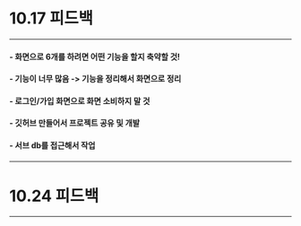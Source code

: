 # 10.17 피드백
***
#### - 화면으로 6개를 하려면 어떤 기능을 할지 축약할 것!
#### - 기능이 너무 많음 -> 기능을 정리해서 화면으로 정리
#### - 로그인/가입 화면으로 화면 소비하지 말 것
#### - 깃허브 만들어서 프로젝트 공유 및 개발
#### - 서브 db를 접근해서 작업
***

# 10.24 피드백
***
